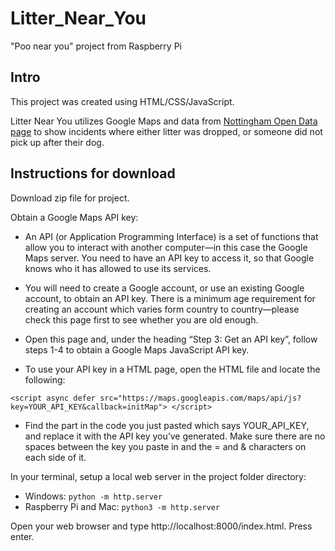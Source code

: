 # Litter_Near_You
"Poo near you" project from Raspberry Pi

## Intro

This project was created using HTML/CSS/JavaScript.

Litter Near You utilizes Google Maps and data from [Nottingham Open Data page](https://www.opendatanottingham.org.uk/dataset.aspx?id=124) to show incidents where either litter was dropped, or someone did not pick up after their dog.
 
## Instructions for download

Download zip file for project. 

Obtain a Google Maps API key:

- An API (or Application Programming Interface) is a set of functions that allow you to interact with another computer—in this  case the Google Maps server. You need to have an API key to access it, so that Google knows who it has allowed to use its    services.

- You will need to create a Google account, or use an existing Google account, to obtain an API key. There is a minimum age requirement for creating an account which varies form country to country—please check this page first to see whether you are old enough.

- Open this page and, under the heading “Step 3: Get an API key”, follow steps 1-4 to obtain a Google Maps JavaScript API key.

- To use your API key in a HTML page, open the HTML file and locate the following:

`<script async defer
  src="https://maps.googleapis.com/maps/api/js?key=YOUR_API_KEY&callback=initMap">
</script>`

- Find the part in the code you just pasted which says YOUR_API_KEY, and replace it with the API key you’ve generated. Make sure there are no spaces between the key you paste in and the = and & characters on each side of it.

In your terminal, setup a local web server in the project folder directory:
 - Windows: `python -m http.server`
 - Raspberry Pi and Mac: `python3 -m http.server`
 
Open your web browser and type http://localhost:8000/index.html. Press enter.
